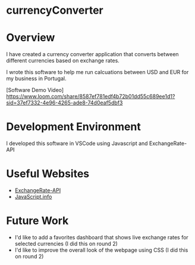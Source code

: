 # currencyConverter

# Overview

I have created a currency converter application that converts between different currencies based on exchange rates.

I wrote this software to help me run calcuations between USD and EUR for my business in Portugal.

[Software Demo Video] https://www.loom.com/share/8587ef781edf4b72b01dd55c689ee1d1?sid=37ef7332-4e96-4265-ade8-74d0eaf5dbf3

# Development Environment

I developed this software in VSCode using Javascript and ExchangeRate-API

# Useful Websites

- [ExchangeRate-API](https://app.exchangerate-api.com)
- [JavaScript.info](https://javascript.info/first-steps)

# Future Work

- I'd like to add a favorites dashboard that shows live exchange rates for selected currencies (I did this on round 2)
- I'd like to improve the overall look of the webpage using CSS (I did this on round 2)